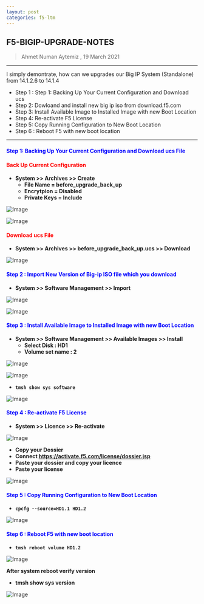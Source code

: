```yaml
---
layout: post
categories: f5-ltm
---
```


## F5-BIGIP-UPGRADE-NOTES

> Ahmet Numan Aytemiz , 19 March 2021

---

I simply demontrate, how can we upgrades our Big IP System (Standalone) from 14.1.2.6 to 14.1.4

- Step 1 : Step 1: Backing Up Your Current Configuration and Download ucs
- Step 2:  Dowloand and install new big ip iso from download.f5.com
- Step 3: Install Available Image to Installed Image with new Boot Location
- Step 4:  Re-activate F5 License
- Step 5: Copy Running Configuration to New Boot Location
- Step 6 : Reboot F5 with new boot location

---
#### <span style="color:blue">Step 1: Backing Up Your Current Configuration and Download ucs File</span>

#### <span style="color:red"> Back Up Current Configuration </span>

- **System >> Archives >> Create**
  - **File Name = before_upgrade_back_up**
  - **Encrytpion = Disabled**
  - **Private Keys = Include**
  
![Image](/img/new_archive.PNG)

![Image](/img/success.PNG)

#### <span style="color:red"> Download ucs File </span>

- **System >> Archives >> before_upgrade_back_up.ucs >> Download**

![Image](/img/download.PNG)

#### <span style="color:blue"> Step 2 : Import New Version of Big-ip ISO file which you download </span>

- **System >> Software Management >> Import**

![Image](/img/import.PNG)

![Image](/img/success2.PNG)

#### <span style="color:blue"> Step 3 : Install Available Image to Installed Image with new Boot Location</span>

- **System >> Software Management >> Available Images >> Install**
  - **Select Disk : HD1**
  - **Volume set name : 2**

![Image](/img/installsoftware.PNG)

![Image](/img/imagelist.PNG)

- **`tmsh show sys software`**

![Image](/img/showsoftware.PNG)

#### <span style="color:blue"> Step 4 : Re-activate F5 License</span>

- **System >> Licence >> Re-activate**

![Image](/img/reactivate.PNG)

- **Copy your Dossier**
- **Connect https://activate.f5.com/license/dossier.jsp**
- **Paste your dossier and copy your licence**
- **Paste your license**

![Image](/img/dossier.PNG)

#### <span style="color:blue"> Step 5 : Copy Running Configuration to New Boot Location</span>

- **`cpcfg --source=HD1.1 HD1.2`**

![Image](/img/copycfg.PNG)

#### <span style="color:blue"> Step 6 : Reboot F5 with new boot location</span>

- **`tmsh reboot volume HD1.2`**

![Image](/img/REBOOT.PNG)

**After system reboot verify version**

- **tmsh show sys version**

![Image](/img/versiyon.PNG)


